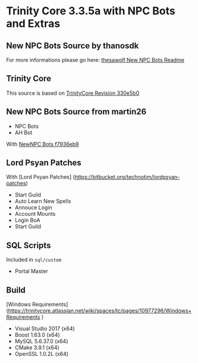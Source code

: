 # Trinity Core 3.3.5a with NPC Bots and Extras

## New NPC Bots Source by thanosdk

For more informations please go here: [thesawolf New NPC Bots Readme](https://github.com/thesawolf/TrinityCore/blob/TrinityCoreLegacy/README_Bots.md)

## Trinity Core

This source is based on [TrinityCore Revision 330e5b0](https://github.com/TrinityCore/TrinityCore/commit/330e5b0ebcc6753a355afc3824121c5eba1bf5bc)

## New NPC Bots Source from martin26

 * NPC Bots
 * AH Bot

With [NewNPC Bots f7936eb9](https://github.com/martin26/NewNPCBots/commit/f7936eb9ea332c45146c59810f7d0d6bd3313308)

## Lord Psyan Patches
With [Lord Psyan Patches]
(https://bitbucket.org/technotim/lordpsyan-patches)

* Start Guild
* Auto Learn New Spells
* Annouce Login
* Account Mounts
* Login BoA
* Start Guild

## SQL Scripts
Included in `sql/custom`

* Portal Master

## Build
[Windows Requirements]
(https://trinitycore.atlassian.net/wiki/spaces/tc/pages/10977296/Windows+Requirements
)

* Visual Studio 2017 (x64)
* Boost 1.63.0 (x64)
* MySQL 5.6.37.0 (x64)
* CMake 3.9.1 (x64)
* OpenSSL 1.0.2L (x64)


